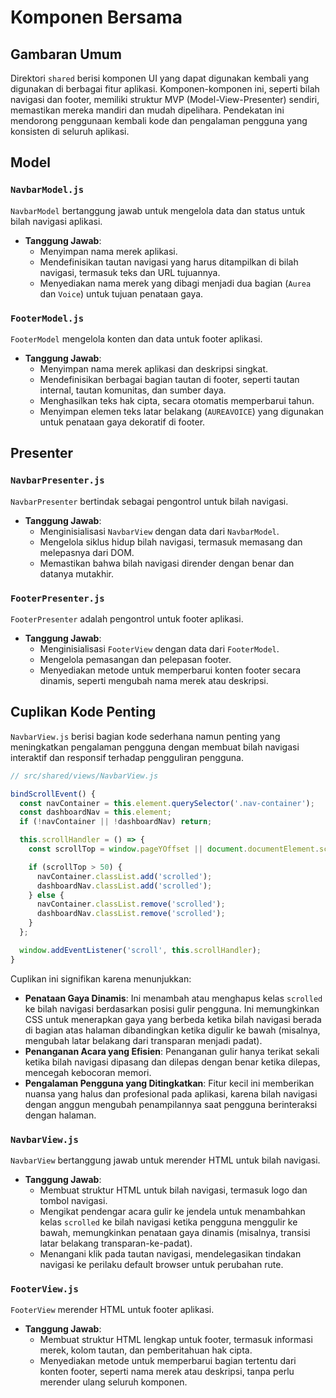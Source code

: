 # Komponen Bersama

## Gambaran Umum

Direktori `shared` berisi komponen UI yang dapat digunakan kembali yang digunakan di berbagai fitur aplikasi. Komponen-komponen ini, seperti bilah navigasi dan footer, memiliki struktur MVP (Model-View-Presenter) sendiri, memastikan mereka mandiri dan mudah dipelihara. Pendekatan ini mendorong penggunaan kembali kode dan pengalaman pengguna yang konsisten di seluruh aplikasi.

## Model

### `NavbarModel.js`

`NavbarModel` bertanggung jawab untuk mengelola data dan status untuk bilah navigasi aplikasi.

- **Tanggung Jawab**:
    - Menyimpan nama merek aplikasi.
    - Mendefinisikan tautan navigasi yang harus ditampilkan di bilah navigasi, termasuk teks dan URL tujuannya.
    - Menyediakan nama merek yang dibagi menjadi dua bagian (`Aurea` dan `Voice`) untuk tujuan penataan gaya.

### `FooterModel.js`

`FooterModel` mengelola konten dan data untuk footer aplikasi.

- **Tanggung Jawab**:
    - Menyimpan nama merek aplikasi dan deskripsi singkat.
    - Mendefinisikan berbagai bagian tautan di footer, seperti tautan internal, tautan komunitas, dan sumber daya.
    - Menghasilkan teks hak cipta, secara otomatis memperbarui tahun.
    - Menyimpan elemen teks latar belakang (`AUREAVOICE`) yang digunakan untuk penataan gaya dekoratif di footer.

## Presenter

### `NavbarPresenter.js`

`NavbarPresenter` bertindak sebagai pengontrol untuk bilah navigasi.

- **Tanggung Jawab**:
    - Menginisialisasi `NavbarView` dengan data dari `NavbarModel`.
    - Mengelola siklus hidup bilah navigasi, termasuk memasang dan melepasnya dari DOM.
    - Memastikan bahwa bilah navigasi dirender dengan benar dan datanya mutakhir.

### `FooterPresenter.js`

`FooterPresenter` adalah pengontrol untuk footer aplikasi.

- **Tanggung Jawab**:
    - Menginisialisasi `FooterView` dengan data dari `FooterModel`.
    - Mengelola pemasangan dan pelepasan footer.
    - Menyediakan metode untuk memperbarui konten footer secara dinamis, seperti mengubah nama merek atau deskripsi.

## Cuplikan Kode Penting

`NavbarView.js` berisi bagian kode sederhana namun penting yang meningkatkan pengalaman pengguna dengan membuat bilah navigasi interaktif dan responsif terhadap pengguliran pengguna.

```javascript
// src/shared/views/NavbarView.js

bindScrollEvent() {
  const navContainer = this.element.querySelector('.nav-container');
  const dashboardNav = this.element;
  if (!navContainer || !dashboardNav) return;

  this.scrollHandler = () => {
    const scrollTop = window.pageYOffset || document.documentElement.scrollTop;

    if (scrollTop > 50) {
      navContainer.classList.add('scrolled');
      dashboardNav.classList.add('scrolled');
    } else {
      navContainer.classList.remove('scrolled');
      dashboardNav.classList.remove('scrolled');
    }
  };

  window.addEventListener('scroll', this.scrollHandler);
}
```

Cuplikan ini signifikan karena menunjukkan:
- **Penataan Gaya Dinamis**: Ini menambah atau menghapus kelas `scrolled` ke bilah navigasi berdasarkan posisi gulir pengguna. Ini memungkinkan CSS untuk menerapkan gaya yang berbeda ketika bilah navigasi berada di bagian atas halaman dibandingkan ketika digulir ke bawah (misalnya, mengubah latar belakang dari transparan menjadi padat).
- **Penanganan Acara yang Efisien**: Penanganan gulir hanya terikat sekali ketika bilah navigasi dipasang dan dilepas dengan benar ketika dilepas, mencegah kebocoran memori.
- **Pengalaman Pengguna yang Ditingkatkan**: Fitur kecil ini memberikan nuansa yang halus dan profesional pada aplikasi, karena bilah navigasi dengan anggun mengubah penampilannya saat pengguna berinteraksi dengan halaman.

### `NavbarView.js`

`NavbarView` bertanggung jawab untuk merender HTML untuk bilah navigasi.

- **Tanggung Jawab**:
    - Membuat struktur HTML untuk bilah navigasi, termasuk logo dan tombol navigasi.
    - Mengikat pendengar acara gulir ke jendela untuk menambahkan kelas `scrolled` ke bilah navigasi ketika pengguna menggulir ke bawah, memungkinkan penataan gaya dinamis (misalnya, transisi latar belakang transparan-ke-padat).
    - Menangani klik pada tautan navigasi, mendelegasikan tindakan navigasi ke perilaku default browser untuk perubahan rute.

### `FooterView.js`

`FooterView` merender HTML untuk footer aplikasi.

- **Tanggung Jawab**:
    - Membuat struktur HTML lengkap untuk footer, termasuk informasi merek, kolom tautan, dan pemberitahuan hak cipta.
    - Menyediakan metode untuk memperbarui bagian tertentu dari konten footer, seperti nama merek atau deskripsi, tanpa perlu merender ulang seluruh komponen.